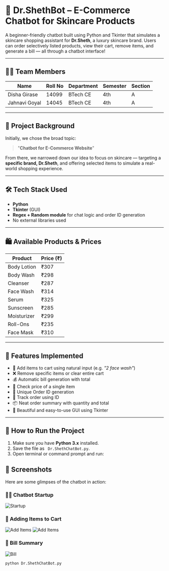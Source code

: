 # 🧴 Dr.ShethBot – E-Commerce Chatbot for Skincare Products

A beginner-friendly chatbot built using Python and Tkinter that simulates a skincare shopping assistant for **Dr.Sheth**, a luxury skincare brand. Users can order selectively listed products, view their cart, remove items, and generate a bill — all through a chatbot interface!

---

## 👩‍💻 Team Members

| Name           | Roll No | Department | Semester | Section |
|----------------|---------|------------|----------|---------|
| Disha Girase   | 14099   | BTech CE   | 4th      | A       |
| Jahnavi Goyal  | 14045   | BTech CE   | 4th      | A       |

---

## 🎯 Project Background

Initially, we chose the broad topic:  
> "**Chatbot for E-Commerce Website**"

From there, we narrowed down our idea to focus on skincare — targeting a **specific brand, Dr.Sheth**, and offering selected items to simulate a real-world shopping experience.

---

## 🛠️ Tech Stack Used

- **Python**  
- **Tkinter** (GUI)  
- **Regex + Random module** for chat logic and order ID generation  
- No external libraries used

---

## 🛍️ Available Products & Prices

| Product       | Price (₹) |
|---------------|-----------|
| Body Lotion   | ₹307      |
| Body Wash     | ₹298      |
| Cleanser      | ₹287      |
| Face Wash     | ₹314      |
| Serum         | ₹325      |
| Sunscreen     | ₹285      |
| Moisturizer   | ₹299      |
| Roll-Ons      | ₹235      |
| Face Mask     | ₹310      |

---

## 🚀 Features Implemented

- 🛒 Add items to cart using natural input (e.g. *"2 face wash"*)
- ❌ Remove specific items or clear entire cart
- 💰 Automatic bill generation with total
- 🔎 Check price of a single item
- 🧾 Unique Order ID generation
- 🚚 Track order using ID
- 📦 Neat order summary with quantity and total
- 🎨 Beautiful and easy-to-use GUI using Tkinter

---

## 🧪 How to Run the Project

1. Make sure you have **Python 3.x** installed.
2. Save the file as ` Dr.ShethChatBot.py`.
3. Open terminal or command prompt and run:

## 📸 Screenshots

Here are some glimpses of the chatbot in action:

### 🧑‍💻 Chatbot Startup
![Startup](![start](https://github.com/user-attachments/assets/4e68ef02-6b55-47f8-9157-99702d3957a5))

### 🛒 Adding Items to Cart
![Add Items](![add_items](https://github.com/user-attachments/assets/28b42290-2287-4ebc-ba8d-e518a70e5573))
![Add Items](![add_extra_item](https://github.com/user-attachments/assets/806b8a3c-38b3-44d2-a992-95e50a711841))

### 🧾 Bill Summary
![Bill](![finish](https://github.com/user-attachments/assets/4962018d-b536-4968-a5b8-faa62119456b))


```bash
python Dr.ShethChatBot.py
